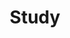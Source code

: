 ---
layout: category
title: Study
background: '/img/bg-post-study.jpg'
description: 여러가지 촘촘따리 공부한 내용을 저장합니다.
tags: [algorithm, baekjoon, githubBlog, jekyll, rest, restful, miniproject, error, spring, lombok, markdown, database, mongodb, reactjs, nodejs, docker, designpattern, opensource, openapi, hibernate, thymeleaf, ajax, javascript, java, network]
---